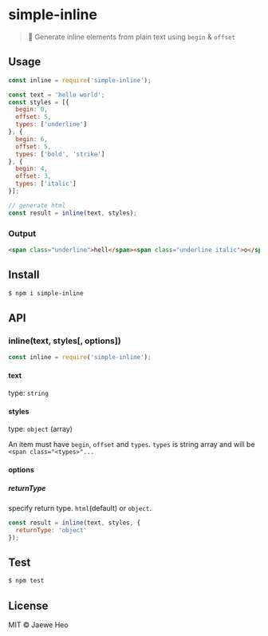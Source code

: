 # simple-inline

> :necktie: Generate inline elements from plain text using `begin` & `offset`


## Usage

```javascript
const inline = require('simple-inline');

const text = 'hello world';
const styles = [{
  begin: 0,
  offset: 5,
  types: ['underline']
}, {
  begin: 6,
  offset: 5,
  types: ['bold', 'strike']
}, {
  begin: 4,
  offset: 3,
  types: ['italic']
}];

// generate html
const result = inline(text, styles);
```

### Output

```html
<span class="underline">hell</span><span class="underline italic">o</span><span class="italic"> </span><span class="bold strike italic">w</span><span class="bold strike">orld</span>
```


## Install

```sh
$ npm i simple-inline
```


## API

### inline(text, styles[, options])

```javascript
const inline = require('simple-inline');
```

#### text

type: `string`

#### styles

type: `object` (array)

An item must have `begin`, `offset` and `types`.
`types` is string array and will be `<span class="<types>"...`

#### options

##### returnType

specify return type. `html`(default) or `object`.

```javascript
const result = inline(text, styles, {
  returnType: 'object'
});
```

## Test

```sh
$ npm test
```

## License

MIT © Jaewe Heo
